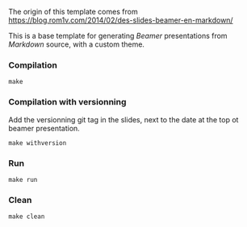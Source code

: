 The origin of this template comes from https://blog.rom1v.com/2014/02/des-slides-beamer-en-markdown/ 

This is a base template for generating *Beamer* presentations from *Markdown* source, with a custom theme.

### Compilation

    make

### Compilation with versionning

Add the versionning git tag in the slides, next to the date at the top ot beamer presentation. 

	make withversion

### Run

    make run

### Clean

	make clean

